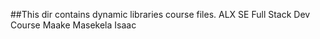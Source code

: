 ##This dir contains dynamic libraries course files.
ALX SE Full Stack Dev Course
Maake Masekela Isaac
